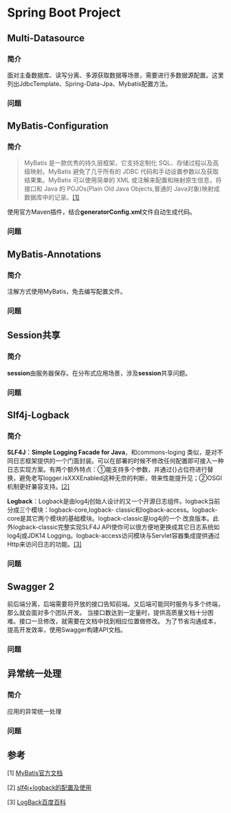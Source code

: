 # Spring Boot Project

## Multi-Datasource

### 简介

面对主备数据库、读写分离、多源获取数据等场景，需要进行多数据源配置。这里列出JdbcTemplate、Spring-Data-Jpa、Mybatis配置方法。

### 问题

## MyBatis-Configuration

### 简介

> MyBatis 是一款优秀的持久层框架，它支持定制化 SQL、存储过程以及高级映射。MyBatis 避免了几乎所有的 JDBC 代码和手动设置参数以及获取结果集。MyBatis 可以使用简单的 XML 或注解来配置和映射原生信息，将接口和 Java 的 POJOs(Plain Old Java Objects,普通的 Java对象)映射成数据库中的记录。[[1]](http://www.mybatis.org/mybatis-3/zh/index.html)

使用官方Maven插件，结合**generatorConfig.xml**文件自动生成代码。

### 问题

## MyBatis-Annotations

### 简介

注解方式使用MyBatis，免去编写配置文件。

### 问题

## Session共享

### 简介

**session**由服务器保存。在分布式应用场景，涉及**session**共享问题。

### 问题

## Slf4j-Logback

### 简介

**SLF4J**：**Simple Logging Facade for Java**，和commons-loging 类似，是对不同日志框架提供的一个门面封装。可以在部署的时候不修改任何配置即可接入一种日志实现方案。有两个额外特点：①能支持多个参数，并通过{}占位符进行替换，避免老写logger.isXXXEnabled这种无奈的判断，带来性能提升见；②OSGI机制更好兼容支持。[[2]](https://www.jianshu.com/p/696444e1a352)

**Logback**：Logback是由log4j创始人设计的又一个开源日志组件。logback当前分成三个模块：logback-core,logback- classic和logback-access。logback-core是其它两个模块的基础模块。logback-classic是log4j的一个 改良版本。此外logback-classic完整实现SLF4J API使你可以很方便地更换成其它日志系统如log4j或JDK14 Logging。logback-access访问模块与Servlet容器集成提供通过Http来访问日志的功能。[[3]](https://baike.baidu.com/item/logback)

### 问题

## Swagger 2

前后端分离，后端需要将开放的接口告知前端。又后端可能同时服务与多个终端，那么就会面对多个团队开发。
当接口数达到一定量时，提供高质量文档十分困难。接口一旦修改，就需要在文档中找到相应位置做修改。
为了节省沟通成本，提高开发效率，使用Swagger构建API文档。

### 问题

## 异常统一处理

### 简介

应用的异常统一处理

### 问题

## 参考

\[1\] [MyBatis官方文档](http://www.mybatis.org/mybatis-3/zh/index.html)

\[2\] [slf4j+logback的配置及使用](https://www.jianshu.com/p/696444e1a352)

\[3\] [LogBack百度百科](https://baike.baidu.com/item/logback)



